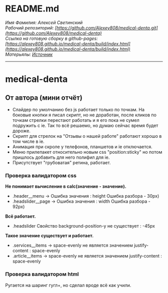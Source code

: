 # README.md

*Имя Фамилия: Алексей Светинский*  
*Рабочий репозиторий: [https://github.com/Alexey808/medical-denta.git](https://github.com/Alexey808/medical-denta)*  
*Ссылка на готовую сборку в github-pages: [https://alexey808.github.io/medical-denta/build/index.html](https://alexey808.github.io/medical-denta/build/index.html)*  
*Матерьялы: [Источник](https://drive.google.com/drive/folders/12tHNpju-ZxEsaimTCX83Frl6kbJyUAZn)*  

---

# medical-denta

## От автора (мини отчёт)

* Слайдер по умолчанию без js работает только по точкам. На боковые кнопки я писал скрипт, но не доработан, после кликов по точкам стрелки перестают работать и я его пока не сумел подружить с ie. Так то всё решаемо, но думаю сейчас время будет дороже.  
* Скрипт для стрелок на "Отзывы о нашей работе" работают хорошо в том числе в ie.  
* Анимация при скроле у телефонов, планшетов и ie отключается.  
* Меню прилепакет относительно новым css "position:sticky" но потом пришлось добавить для него полифил для ie.  
* Присутствует "грубоватая" ретина, работает.  

### Проверка валидатором css

__Не понимает вычисление в calc(значение - значение).__
* .header__menu -> Ошибка значения : height Ошибка разбора - 30px)  
* .headslider__page -> Ошибка значения : width Ошибка разбора - 92px)  

__Всё работает.__
* .headslider Свойство background-position-y не существует : -45px  

__Такое значение существует и работает.__
* .services__items  ->  space-evenly не является значением justify-content : space-evenly  
* .article__items  ->  space-evenly не является значением justify-content : space-evenly  
  

### Проверка валидатором html
Ругается на шаринг гугл+, но сделал вроде всё как учили.
